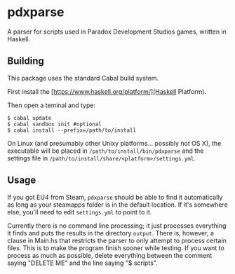# pdxparse
A parser for scripts used in Paradox Development Studios games, written in Haskell.

## Building

This package uses the standard Cabal build system.

First install the [https://www.haskell.org/platform/](Haskell Platform).

Then open a teminal and type:

    $ cabal update
    $ cabal sandbox init #optional
    $ cabal install --prefix=/path/to/install

On Linux (and presumably other Unixy platforms... possibly not OS X), the
executable will be placed in `/path/to/install/bin/pdxparse` and the settings
file in `/path/to/install/share/<platform>/settings.yml`.

## Usage

If you got EU4 from Steam, `pdxparse` should be able to find it automatically
as long as your steamapps folder is in the default location.  If it's somewhere
else, you'll need to edit `settings.yml` to point to it.

Currently there is no command line processing; it just processes everything it
finds and puts the results in the directory `output`. There is, however, a
clause in Main.hs that restricts the parser to only attempt to process certain
files. This is to make the program finish sooner while testing. If you want to
process as much as possible, delete everything between the comment saying
"DELETE ME" and the line saying "$ scripts".

